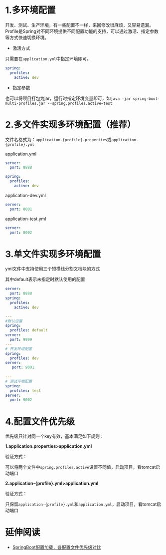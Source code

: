 # 1.多环境配置
开发、测试、生产环境，有一些配置不一样，来回修改很麻烦，又容易遗漏。
Profile是Spring对不同环境提供不同配置功能的支持，可以通过激活、指定参数等方式快速切换环境。

*  激活方式

只需要在`application.yml`中指定环境即可。

```yaml
spring:
  profiles:
    active: dev
```

* 指定参数

也可以将项目打包为jar，运行时指定环境变量即可，如`java -jar spring-boot-multi-profiles.jar --spring.profiles.active=test`

# 2.多文件实现多环境配置（推荐）
文件名格式为：`application-{profile}.properties`或`application-{profile}.yml`

application.yml

```yaml
server:
  port: 8888

spring:
  profiles:
    active: dev
```

application-dev.yml

```yaml
server:
  port: 8001
```

application-test.yml

```yaml
server:
  port: 8002
```


# 3.单文件实现多环境配置
yml文件中支持使用三个短横线分割文档块的方式

其中default表示未指定时默认使用的配置

```yaml
server:
  port: 8888
spring:
  profiles:
    active: dev

---
#默认设置
spring:
  profiles: default
server:
  port: 9999
---
# 开发环境配置
spring:
  profiles: dev   
server:
   port: 9001
   
---
# 测试环境配置
spring:
  profiles: test   
server: 
  port: 9002   
```

# 4.配置文件优先级
优先级只针对同一个key有效，基本满足如下规则：

**1.application.properties>application.yml**

 验证方式：
 
 可以将两个文件中`spring.profiles.active`设置不同值，启动项目，看tomcat启动端口 

**2.application-{profile}.yml>application.yml**

验证方式：

只保留`application-{profile}.yml`和`application.yml`，启动项目，看tomcat启动端口

# 延伸阅读
* [SpringBoot配置加载，各配置文件优先级对比](https://blog.csdn.net/it_faquir/article/details/80869578)